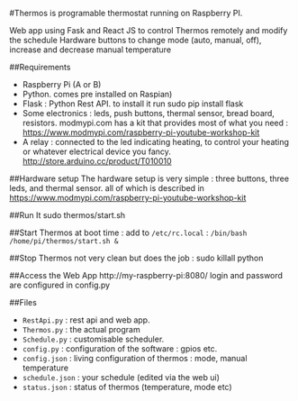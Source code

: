 
#Thermos is programable thermostat running on Raspberry PI.


Web app using Fask and React JS to control Thermos remotely and modify the schedule
Hardware buttons to change mode (auto, manual, off), increase and decrease manual temperature

##Requirements
- Raspberry Pi (A or B)
- Python. comes pre installed on Raspian)
- Flask : Python Rest API. to install it run  sudo pip install flask
- Some electronics : leds, push buttons, thermal sensor, bread board, resistors. modmypi.com has a kit that provides most of what you need : https://www.modmypi.com/raspberry-pi-youtube-workshop-kit
- A relay : connected to the led indicating heating, to control your heating or whatever electrical device you fancy. http://store.arduino.cc/product/T010010

##Hardware setup 
The hardware setup is very simple : three buttons, three leds, and thermal sensor. 
all of which is described in https://www.modmypi.com/raspberry-pi-youtube-workshop-kit
	
##Run It
sudo thermos/start.sh

##Start Thermos at boot time :
add to `/etc/rc.local` : `/bin/bash /home/pi/thermos/start.sh &`

##Stop Thermos
not very clean but does the job : sudo killall python

##Access the Web App
http://my-raspberry-pi:8080/
login and password are configured in config.py

##Files
- `RestApi.py` : rest api and web app.
- `Thermos.py` : the actual program
- `Schedule.py` : customisable scheduler.
- `config.py` : configuration of the software : gpios etc.
- `config.json` :  living configuration of thermos : mode, manual temperature
- `schedule.json` : your schedule (edited via the web ui)
- `status.json` : status of thermos (temperature, mode etc)
	
